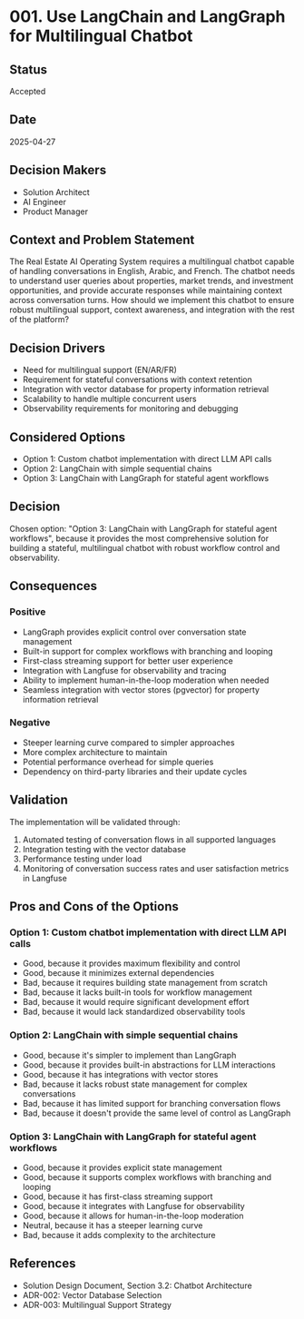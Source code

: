# 001. Use LangChain and LangGraph for Multilingual Chatbot

## Status

Accepted

## Date

2025-04-27

## Decision Makers

- Solution Architect
- AI Engineer
- Product Manager

## Context and Problem Statement

The Real Estate AI Operating System requires a multilingual chatbot capable of handling conversations in English, Arabic, and French. The chatbot needs to understand user queries about properties, market trends, and investment opportunities, and provide accurate responses while maintaining context across conversation turns. How should we implement this chatbot to ensure robust multilingual support, context awareness, and integration with the rest of the platform?

## Decision Drivers

- Need for multilingual support (EN/AR/FR)
- Requirement for stateful conversations with context retention
- Integration with vector database for property information retrieval
- Scalability to handle multiple concurrent users
- Observability requirements for monitoring and debugging

## Considered Options

- Option 1: Custom chatbot implementation with direct LLM API calls
- Option 2: LangChain with simple sequential chains
- Option 3: LangChain with LangGraph for stateful agent workflows

## Decision

Chosen option: "Option 3: LangChain with LangGraph for stateful agent workflows", because it provides the most comprehensive solution for building a stateful, multilingual chatbot with robust workflow control and observability.

## Consequences

### Positive

- LangGraph provides explicit control over conversation state management
- Built-in support for complex workflows with branching and looping
- First-class streaming support for better user experience
- Integration with Langfuse for observability and tracing
- Ability to implement human-in-the-loop moderation when needed
- Seamless integration with vector stores (pgvector) for property information retrieval

### Negative

- Steeper learning curve compared to simpler approaches
- More complex architecture to maintain
- Potential performance overhead for simple queries
- Dependency on third-party libraries and their update cycles

## Validation

The implementation will be validated through:
1. Automated testing of conversation flows in all supported languages
2. Integration testing with the vector database
3. Performance testing under load
4. Monitoring of conversation success rates and user satisfaction metrics in Langfuse

## Pros and Cons of the Options

### Option 1: Custom chatbot implementation with direct LLM API calls

- Good, because it provides maximum flexibility and control
- Good, because it minimizes external dependencies
- Bad, because it requires building state management from scratch
- Bad, because it lacks built-in tools for workflow management
- Bad, because it would require significant development effort
- Bad, because it would lack standardized observability tools

### Option 2: LangChain with simple sequential chains

- Good, because it's simpler to implement than LangGraph
- Good, because it provides built-in abstractions for LLM interactions
- Good, because it has integrations with vector stores
- Bad, because it lacks robust state management for complex conversations
- Bad, because it has limited support for branching conversation flows
- Bad, because it doesn't provide the same level of control as LangGraph

### Option 3: LangChain with LangGraph for stateful agent workflows

- Good, because it provides explicit state management
- Good, because it supports complex workflows with branching and looping
- Good, because it has first-class streaming support
- Good, because it integrates with Langfuse for observability
- Good, because it allows for human-in-the-loop moderation
- Neutral, because it has a steeper learning curve
- Bad, because it adds complexity to the architecture

## References

- Solution Design Document, Section 3.2: Chatbot Architecture
- ADR-002: Vector Database Selection
- ADR-003: Multilingual Support Strategy
